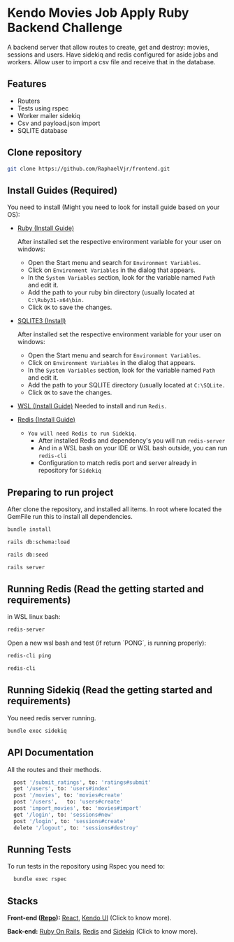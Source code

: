 
# Kendo Movies Job Apply Ruby Backend Challenge

A backend server that allow routes to create, get and destroy: movies, sessions and users. Have sidekiq and redis configured for aside jobs and workers. Allow user to import a csv file and receive that in the database.


## Features

- Routers
- Tests using rspec
- Worker mailer sidekiq
- Csv and payload.json import
- SQLITE database


## Clone repository


```bash
git clone https://github.com/RaphaelVjr/frontend.git
```

## Install Guides (Required)

You need to install (Might you need to look for install guide based on your OS):

- [Ruby (Install Guide)] 

  After installed set the respective environment variable for your user on windows:
   - Open the Start menu and search for `Environment Variables`.
   - Click on `Environment Variables` in the dialog that appears.
   - In the `System Variables` section, look for the variable named `Path` and edit it.
   - Add the path to your ruby bin directory (usually located at `C:\Ruby31-x64\bin.`
   - Click `OK` to save the changes.


- [SQLITE3 (Install)]

   After installed set the respective environment variable for your user on windows:
    - Open the Start menu and search for `Environment Variables`.
    - Click on `Environment Variables` in the dialog that appears.
    - In the `System Variables` section, look for the variable named `Path` and edit it.
    - Add the path to your SQLITE directory (usually located at `C:\SQLite.`
    - Click `OK` to save the changes.

- [WSL (Install Guide)]
   Needed to install and run `Redis.`
     

- [Redis (Install Guide)]
   - `You will need Redis to run Sidekiq`.
     - After installed Redis and dependency's you will run `redis-server`
     - And in a WSL bash on your IDE or WSL bash outside, you can run `redis-cli`
     - Configuration to match redis port and server already in repository for `Sidekiq`
        



[//]: # (These are reference links used in the body of this note and get stripped out when the markdown processor does its job. There is no need to format nicely because it shouldn't be seen. Thanks SO - http://stackoverflow.com/questions/4823468/store-comments-in-markdown-syntax)

   [Ruby (Install Guide)]: <https://www.ruby-lang.org/en/documentation/installation/#rubyinstaller>
   [Redis (Install Guide)]: <https://redis.io/docs/install/install-redis/>
   [SQLITE3 (Install)]: <https://www.sqlite.org/index.html>
   [Ruby]: <https://nodejs.org/en>
   [WSL (Install Guide)]: <https://learn.microsoft.com/en-us/windows/wsl/>

    
## Preparing to run project

After clone the repository, and installed all items. In root where located the GemFile run this to install all dependencies.

```bash
bundle install
```
```bash
rails db:schema:load
```
```bash
rails db:seed
```
```bash
rails server
```

## Running Redis (Read the getting started and requirements)

in WSL linux bash:

```bash
redis-server
```
Open a new wsl bash and test (if return ´PONG´, is running properly):
```bash
redis-cli ping 
```
```bash
redis-cli
```



## Running Sidekiq (Read the getting started and requirements)

You need redis server running.

```bash
bundle exec sidekiq
```


## API Documentation

All the routes and their methods.

```bash
  post '/submit_ratings', to: 'ratings#submit'
  get '/users', to: 'users#index'
  post '/movies', to: 'movies#create'
  post '/users',   to: 'users#create'
  post 'import_movies', to: 'movies#import'  
  get '/login', to: 'sessions#new'
  post '/login', to: 'sessions#create'
  delete '/logout', to: 'sessions#destroy'
```



## Running Tests

To run tests in the repository using Rspec you need to:

```bash
  bundle exec rspec
```


## Stacks

**Front-end ([Repo]):** [React], [Kendo UI] (Click to know more).

**Back-end:** [Ruby On Rails], [Redis] and [Sidekiq] (Click to know more).




[//]: # (These are reference links used in the body of this note and get stripped out when the markdown processor does its job. There is no need to format nicely because it shouldn't be seen. Thanks SO - http://stackoverflow.com/questions/4823468/store-comments-in-markdown-syntax)

   [React]: <https://nodejs.org/en>
   [Kendo UI]: <https://www.telerik.com/kendo-react-ui/components/getting-started/>
   [Repo]: <https://github.com/RaphaelVjr/Frontend-React-Challenge>
   [Ruby On Rails]: <https://rubyonrails.org/>
   [Redis]: <https://redis.io/docs/install/install-redis/>
   [Sidekiq]: <https://github.com/sidekiq/sidekiq/wiki/Getting-Started>
